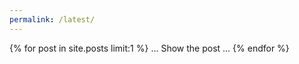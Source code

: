 ```yaml
---
permalink: /latest/
---
```

{% for post in site.posts limit:1 %}
... Show the post ...
{% endfor %}
